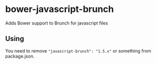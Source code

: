 bower-javascript-brunch
=======================

Adds Bower support to Brunch for javascript files

Using
-----

You need to remove ```"javascript-brunch": "1.5.x"``` or something from package.json.
